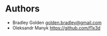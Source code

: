 # Authors

- Bradley Golden <golden.bradley@gmail.com>
- Oleksandr Manyk <https://github.com/f1x3d>
